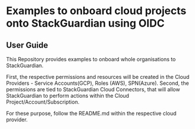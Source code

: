 # Examples to onboard cloud projects onto StackGuardian using OIDC

## User Guide

This Repository provides examples to onboard whole organisations to StackGuardian. 

First, the respective permissions and resources will be created in the Cloud Providers - Service Accounts(GCP), Roles (AWS), SPN(Azure). 
Second, the permissions are tied to StackGuardian Cloud Connectors, that will allow StackGuardian to perform actions within the Cloud Project/Account/Subscription.

For these purpose, follow the README.md within the respective cloud provider.
